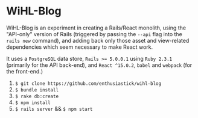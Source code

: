 # WiHL-Blog

WiHL-Blog is an experiment in creating a Rails/React monolith, using the "API-only" version of Rails (triggered by passing the `--api` flag into the `rails new` command), and adding back only those asset and view-related dependencies which seem necessary to make React work.

It uses a `PostgreSQL` data store, `Rails >= 5.0.0.1` using `Ruby 2.3.1` (primarily for the API back-end), and `React ^15.0.2`, `babel` and `webpack` (for the front-end.)

1. `$ git clone https://github.com/enthusiastick/wihl-blog`
2. `$ bundle install`
3. `$ rake db:create`
4. `$ npm install`
5. `$ rails server` && `$ npm start`
